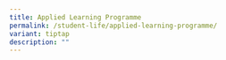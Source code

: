 ```yaml
---
title: Applied Learning Programme
permalink: /student-life/applied-learning-programme/
variant: tiptap
description: ""
---
```


